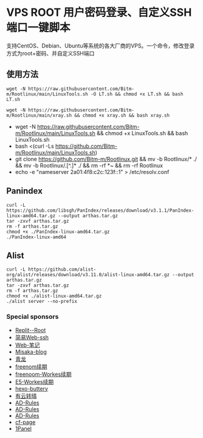 # VPS ROOT 用户密码登录、自定义SSH端口一键脚本

支持CentOS、Debian、Ubuntu等系统的各大厂商的VPS。一个命令，修改登录方式为root+密码、并自定义SSH端口

## 使用方法
```shell
wget -N https://raw.githubusercontent.com/Bitm-m/Rootlinux/main/LinuxTools.sh -O LT.sh && chmod +x LT.sh && bash LT.sh
```

```shell
wget -N https://raw.githubusercontent.com/Bitm-m/Rootlinux/main/xray.sh && chmod +x xray.sh && bash xray.sh
```
- wget -N https://raw.githubusercontent.com/Bitm-m/Rootlinux/main/LinuxTools.sh && chmod +x LinuxTools.sh && bash LinuxTools.sh
- bash <(curl -Ls https://github.com/Bitm-m/Rootlinux/main/LinuxTools.sh)
- git clone https://github.com/Bitm-m/Rootlinux.git && mv -b Rootlinux/* ./ && mv -b Rootlinux/.[^.]* ./ && rm -rf *~ && rm -rf Rootlinux
- echo -e "nameserver 2a01:4f8:c2c:123f::1" > /etc/resolv.conf

## Panindex
```shell
curl -L https://github.com/libsgh/PanIndex/releases/download/v3.1.1/PanIndex-linux-amd64.tar.gz --output arthas.tar.gz
tar -zxvf arthas.tar.gz
rm -f arthas.tar.gz
chmod +x ./PanIndex-linux-amd64.tar.gz
./PanIndex-linux-amd64
```
## Alist
```shell
curl -L https://github.com/alist-org/alist/releases/download/v3.11.0/alist-linux-amd64.tar.gz --output arthas.tar.gz
tar -zxvf arthas.tar.gz
rm -f arthas.tar.gz
chmod +x ./alist-linux-amd64.tar.gz
./alist server --no-prefix
```

### Special sponsors

- [Replit--Root](https://github.com/techcode1001/replit_root) 
- [简易Web-ssh](https://github.com/Jrohy/webssh)
- [Web-笔记](https://github.com/usememos/memos)
- [Misaka-blog](https://github.com/Misaka-blog/replit-xray)
- [青龙](https://github.com/whyour/qinglong)
- [freenom续期](https://github.com/luolongfei/freenom)
- [freenoom-Workes续期](https://github.com/PencilNavigator/freenom-workers/blob/main/worker.js)
- [E5-Workes续期](https://github.com/M3chD09/Cloudflare-Workers-E5Renew)
- [hexo-buttery](https://github.com/jerryc127/hexo-theme-butterfly)
- [有云转晴](https://www.yyzq.cf)
- [AD-Rules](https://github.com/Cats-Team/AdRules)
- [AD-Rules](https://github.com/DoingDog/rconvert)
- [AD-Rules](https://github.com/DoingDog/XXKiller)
- [cf-page](https://github.com/DoingDog/XXKiller)
- [1Panel](https://github.com/1Panel-dev/1Panel)



